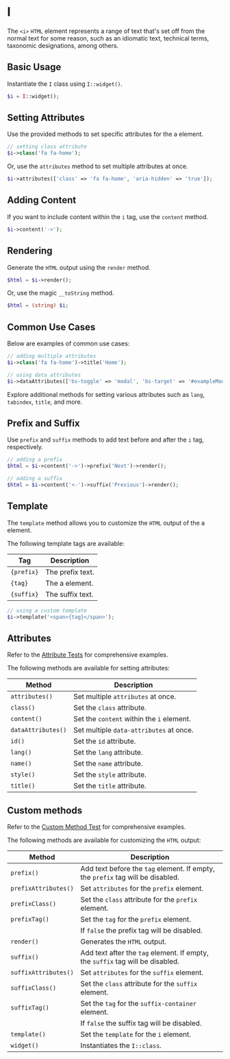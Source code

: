 # I

The `<i>` `HTML` element represents a range of text that's set off from the normal text for some reason, such as an
idiomatic text, technical terms, taxonomic designations, among others.

## Basic Usage

Instantiate the `I` class using `I::widget()`.

```php
$i = I::widget();
```

## Setting Attributes

Use the provided methods to set specific attributes for the a element.

```php
// setting class attribute
$i->class('fa fa-home');
```

Or, use the `attributes` method to set multiple attributes at once.

```php
$i->attributes(['class' => 'fa fa-home', 'aria-hidden' => 'true']);
```

## Adding Content

If you want to include content within the `i` tag, use the `content` method.

```php
$i->content('->');
```

## Rendering

Generate the `HTML` output using the `render` method.

```php
$html = $i->render();
```

Or, use the magic `__toString` method.

```php
$html = (string) $i;
```

## Common Use Cases

Below are examples of common use cases:

```php
// adding multiple attributes
$i->class('fa fa-home')->title('Home');

// using data attributes
$i->dataAttributes(['bs-toggle' => 'modal', 'bs-target' => '#exampleModal', 'analytics' => 'trackClick']);
```

Explore additional methods for setting various attributes such as `lang`, `tabindex`, `title`, and more.

## Prefix and Suffix

Use `prefix` and `suffix` methods to add text before and after the `i` tag, respectively.

```php
// adding a prefix
$html = $i->content('->')->prefix('Next')->render();

// adding a suffix
$html = $i->content('<-')->suffix('Previous')->render();
```

## Template

The `template` method allows you to customize the `HTML` output of the a element.

The following template tags are available:

| Tag        | Description      |
| ---------- | ---------------- |
| `{prefix}` | The prefix text. |
| `{tag}`    | The a element.   |
| `{suffix}` | The suffix text. |

```php
// using a custom template
$i->template('<span>{tag}</span>');
```

## Attributes

Refer to the [Attribute Tests](https://github.com/php-forge/html/blob/main/tests/Textual/I/AttributeTest.php) for
comprehensive examples.

The following methods are available for setting attributes:

| Method            | Description                                                                                      |
| ----------------- | ------------------------------------------------------------------------------------------------ |
| `attributes()`    | Set multiple `attributes` at once.                                                               |
| `class()`         | Set the `class` attribute.                                                                       |
| `content()`       | Set the `content` within the `i` element.                                                        |
| `dataAttributes()`| Set multiple `data-attributes` at once.                                                          |
| `id()`            | Set the `id` attribute.                                                                          |
| `lang()`          | Set the `lang` attribute.                                                                        |
| `name()`          | Set the `name` attribute.                                                                        |
| `style()`         | Set the `style` attribute.                                                                       |
| `title()`         | Set the `title` attribute.                                                                       |

## Custom methods

Refer to the [Custom Method Test](https://github.com/php-forge/html/blob/main/tests/Textual/I/CustomMethodTest.php) for 
comprehensive examples.

The following methods are available for customizing the `HTML` output:

| Method                       | Description                                                                           |
| ---------------------------- | ------------------------------------------------------------------------------------- |
| `prefix()`                   | Add text before the `tag` element. If empty, the `prefix` tag will be disabled.       |
| `prefixAttributes()`         | Set `attributes` for the `prefix` element.                                            |
| `prefixClass()`              | Set the `class` attribute for the `prefix` element.                                   |
| `prefixTag()`                | Set the `tag` for the `prefix` element.                                               |
|                              | If `false` the prefix tag will be disabled.                                           |
| `render()`                   | Generates the `HTML` output.                                                          |
| `suffix()`                   | Add text after the `tag` element. If empty, the `suffix` tag will be disabled.        |
| `suffixAttributes()`         | Set `attributes` for the `suffix` element.                                            |
| `suffixClass()`              | Set the `class` attribute for the `suffix` element.                                   |
| `suffixTag()`                | Set the `tag` for the `suffix-container` element.                                     |
|                              | If `false` the suffix tag will be disabled.                                           |
| `template()`                 | Set the `template` for the `i` element.                                               |
| `widget()`                   | Instantiates the `I::class`.                                                          |
